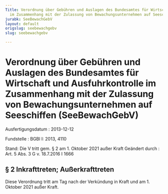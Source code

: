 ```yaml
---
Title: Verordnung über Gebühren und Auslagen des Bundesamtes für Wirtschaft und Ausfuhrkontrolle
  im Zusammenhang mit der Zulassung von Bewachungsunternehmen auf Seeschiffen
jurabk: SeeBewachGebV
layout: default
origslug: seebewachgebv
slug: seebewachgebv

---
```


# Verordnung über Gebühren und Auslagen des Bundesamtes für Wirtschaft und Ausfuhrkontrolle im Zusammenhang mit der Zulassung von Bewachungsunternehmen auf Seeschiffen (SeeBewachGebV)

Ausfertigungsdatum
:   2013-12-12

Fundstelle
:   BGBl I: 2013, 4110

Stand: Die V tritt gem. § 2 am 1. Oktober 2021 außer Kraft
Geändert durch
:   Art. 5 Abs. 3 G v. 18.7.2016 I 1666


## § 2 Inkrafttreten; Außerkrafttreten

Diese Verordnung tritt am Tag nach der Verkündung in Kraft und am 1.
Oktober 2021 außer Kraft.

